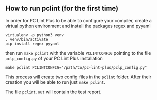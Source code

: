 How to run pclint (for the first time)
---

In order for PC Lint Plus to be able to configure your compiler, create a virtual python environment and install the packages regex and pyyaml

    virtualenv -p python3 venv
    . venv/bin/activate
    pip install regex pyyaml

then run `make pclint` with the variable `PCLINTCONFIG` pointing to the file `pclp_config.py` of your PC Lint Plus installation

    make pclint PCLINTCONFIG="/path/to/pc-lint-plus/pclp_config.py"

This process will create two config files in the `pclint` folder.
After their creation you will be able to run just `make pclint`.

The file `pclint.out` will contain the test report.
